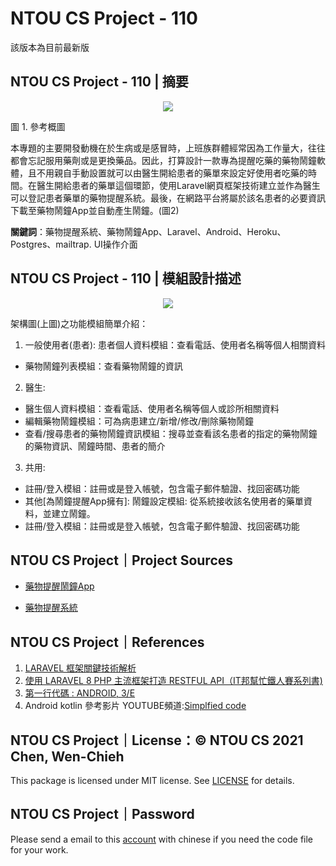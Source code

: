 # NTOU CS Project - 110
該版本為目前最新版

            

## NTOU CS Project - 110 | 摘要
<p align="center">
  <img src="https://user-images.githubusercontent.com/58461634/143682747-c4784f56-7f0c-4739-8797-5b07dd72d3a7.png" /><br>
  
</p>

圖 1. 參考概圖

 本專題的主要開發動機在於生病或是感冒時，上班族群體經常因為工作量大，往往都會忘記服用藥劑或是更換藥品。因此，打算設計一款專為提醒吃藥的藥物鬧鐘軟體，且不用親自手動設置就可以由醫生開給患者的藥單來設定好使用者吃藥的時間。在醫生開給患者的藥單這個環節，使用Laravel網頁框架技術建立並作為醫生可以登記患者藥單的藥物提醒系統。最後，在網路平台將屬於該名患者的必要資訊下載至藥物鬧鐘App並自動產生鬧鐘。(圖2)

**關鍵詞**：藥物提醒系統、藥物鬧鐘App、Laravel、Android、Heroku、Postgres、mailtrap. UI操作介面



## NTOU CS Project - 110 | 模組設計描述 
<p align="center">
  <img src="https://user-images.githubusercontent.com/58461634/143682160-9f4cccfa-3e77-4ee2-9662-3b7c82b6f012.png" /><br>
  
</p>
架構圖(上圖)之功能模組簡單介紹：

1. 一般使用者(患者):
患者個人資料模組：查看電話、使用者名稱等個人相關資料
- 藥物鬧鐘列表模組：查看藥物鬧鐘的資訊
2. 醫生:
- 醫生個人資料模組：查看電話、使用者名稱等個人或診所相關資料
- 編輯藥物鬧鐘模組：可為病患建立/新增/修改/刪除藥物鬧鐘
- 查看/搜尋患者的藥物鬧鐘資訊模組：搜尋並查看該名患者的指定的藥物鬧鐘的藥物資訊、鬧鐘時間、患者的簡介
3. 共用:
- 註冊/登入模組：註冊或是登入帳號，包含電子郵件驗證、找回密碼功能
- 其他[為鬧鐘提醒App擁有]: 鬧鐘設定模組: 從系統接收該名使用者的藥單資料，並建立鬧鐘。
- 註冊/登入模組：註冊或是登入帳號，包含電子郵件驗證、找回密碼功能

## NTOU CS Project｜Project Sources
- [藥物提醒鬧鐘App](https://github.com/wc2014920/drug-app-ntou-cse-110)

- [藥物提醒系統](https://github.com/wc2014920/drug-web-ntou-cse-110)

## NTOU CS Project｜References
1.	[LARAVEL 框架關鍵技術解析](https://www.google.com/url?sa=t&rct=j&q=&esrc=s&source=web&cd=&cad=rja&uact=8&ved=2ahUKEwjkxcme0rj0AhXKwosBHfJABFQQFnoECAIQAQ&url=https%3A%2F%2Fwww.books.com.tw%2Fproducts%2FCN11363596&usg=AOvVaw0_nFCCSXlIZZ7C_jKYRH3H)
2.	[使用 LARAVEL 8 PHP 主流框架打造 RESTFUL API（IT邦幫忙鐵人賽系列書)](https://www.books.com.tw/products/0010875532)
3.	[第一行代碼 : ANDROID, 3/E](https://www.tenlong.com.tw/products/9787115524836)
4.	Android kotlin 參考影片 YOUTUBE頻道:[Simplfied code](https://www.youtube.com/c/SimplifiedcodingNetOfficial)


## NTOU CS Project｜License：© NTOU CS 2021 Chen, Wen-Chieh
This package is licensed under MIT license. See [LICENSE](https://github.com/wc2014920/drug-app-ntou-cse-110/blob/master/LICENSE) for details.

## NTOU CS Project｜Password

Please send a email to this [account](mailto:wc2014920@gmail.com) with chinese if you need the code file for your work. 
